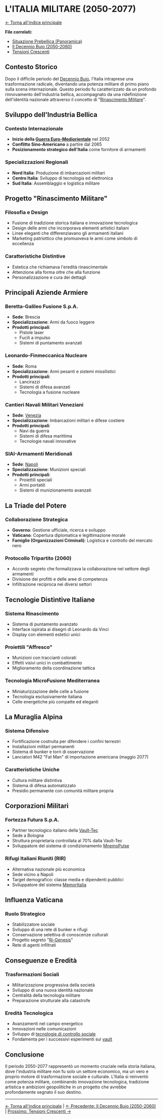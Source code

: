 # L'ITALIA MILITARE (2050-2077)

[← Torna all'indice principale](../01-Indice/01.0-indice-principale.md)

**File correlati:**
- [Situazione Prebellica (Panoramica)](../02-Storia/02.0-situazione-prebellica-panoramica.md)
- [Il Decennio Buio (2050-2060)](../02-Storia/02.2-decennio-buio.md)
- [Tensioni Crescenti](../02-Storia/02.4-tensioni-finali.md)

## Contesto Storico

Dopo il difficile periodo del [Decennio Buio](../02-Storia/02.2-decennio-buio.md), l'Italia intraprese una trasformazione radicale, diventando una potenza militare di primo piano sulla scena internazionale. Questo periodo fu caratterizzato da un profondo rinnovamento dell'industria bellica, accompagnato da una ridefinizione dell'identità nazionale attraverso il concetto di "[Rinascimento Militare](#progetto-rinascimento-militare)".

<a id="industria-bellica"></a>
## Sviluppo dell'Industria Bellica

### Contesto Internazionale
- **Inizio della [Guerra Euro-Mediorientale](../02-Storia/02.2-decennio-buio.md#guerra-euro-mediorientale)** nel 2052
- **Conflitto Sino-Americano** a partire dal 2065
- **Posizionamento strategico dell'Italia** come fornitore di armamenti

### Specializzazioni Regionali
- **Nord Italia**: Produzione di imbarcazioni militari
- **Centro Italia**: Sviluppo di tecnologia ed elettronica
- **Sud Italia**: Assemblaggio e logistica militare

<a id="progetto-rinascimento-militare"></a>
## Progetto "Rinascimento Militare"

### Filosofia e Design
- Fusione di tradizione storica italiana e innovazione tecnologica
- Design delle armi che incorporava elementi artistici italiani
- Linee eleganti che differenziavano gli armamenti italiani
- Marketing patriottico che promuoveva le armi come simbolo di eccellenza

### Caratteristiche Distintive
- Estetica che richiamava l'eredità rinascimentale
- Attenzione alla forma oltre che alla funzione
- Personalizzazione e cura dei dettagli

<a id="aziende-armiere"></a>
## Principali Aziende Armiere

### Beretta-Galileo Fusione S.p.A.
- **Sede**: Brescia
- **Specializzazione**: Armi da fuoco leggere
- **Prodotti principali**:
  - Pistole laser
  - Fucili a impulso
  - Sistemi di puntamento avanzati

### Leonardo-Finmeccanica Nucleare
- **Sede**: Roma
- **Specializzazione**: Armi pesanti e sistemi missilistici
- **Prodotti principali**:
  - Lancirazzi
  - Sistemi di difesa avanzati
  - Tecnologia a fusione nucleare

### Cantieri Navali Militari Veneziani
- **Sede**: [Venezia](../../../06-Luoghi/06.2-venezia.md)
- **Specializzazione**: Imbarcazioni militari e difese costiere
- **Prodotti principali**:
  - Navi da guerra
  - Sistemi di difesa marittima
  - Tecnologie navali innovative

### SIAI-Armamenti Meridionali
- **Sede**: [Napoli](../../../06-Luoghi/06.1-parthenope.md)
- **Specializzazione**: Munizioni speciali
- **Prodotti principali**:
  - Proiettili speciali
  - Armi portatili
  - Sistemi di munizionamento avanzati

<a id="triade-del-potere"></a>
## La Triade del Potere

### Collaborazione Strategica
- **Governo**: Gestione ufficiale, ricerca e sviluppo
- **Vaticano**: Copertura diplomatica e legittimazione morale
- **Famiglie (Organizzazioni Criminali)**: Logistica e controllo del mercato nero

<a id="protocollo-tripartito"></a>
### Protocollo Tripartito (2060)
- Accordo segreto che formalizzava la collaborazione nel settore degli armamenti
- Divisione dei profitti e delle aree di competenza
- Infiltrazione reciproca nei diversi settori

<a id="tecnologie-distintive-italiane"></a>
## Tecnologie Distintive Italiane

### Sistema Rinascimento
- Sistema di puntamento avanzato
- Interface ispirata ai disegni di Leonardo da Vinci
- Display con elementi estetici unici

### Proiettili "Affresco"
- Munizioni con traccianti colorati
- Effetti visivi unici in combattimento
- Miglioramento della coordinazione tattica

<a id="tecnologie-di-fusione"></a>
### Tecnologia MicroFusione Mediterranea
- Miniaturizzazione delle celle a fusione
- Tecnologia esclusivamente italiana
- Celle energetiche più compatte ed eleganti

<a id="muraglia-alpina"></a>
## La Muraglia Alpina

### Sistema Difensivo
- Fortificazione costruita per difendere i confini terrestri
- Installazioni militari permanenti
- Sistema di bunker e torri di osservazione
- Lanciatori M42 "Fat Man" di importazione americana (maggio 2077)

### Caratteristiche Uniche
- Cultura militare distintiva
- Sistema di difesa automatizzato
- Presidio permanente con comunità militare propria

<a id="corporazioni-militari"></a>
## Corporazioni Militari

<a id="fortezza-futura"></a>
### Fortezza Futura S.p.A.
- Partner tecnologico italiano della [Vault-Tec](../02-Storia/02.4-tensioni-finali.md#la-corsa-ai-vault)
- Sede a Bologna
- Struttura proprietaria controllata al 70% dalla Vault-Tec
- Sviluppatore del sistema di condizionamento [MnemoPulse](../../09-Vault/09.4-controllo-mentale.md)

<a id="rifugi-italiani-riuniti"></a>
### Rifugi Italiani Riuniti (RIR)
- Alternativa nazionale più economica
- Sede vicino a Napoli
- Target demografico: classe media e dipendenti pubblici
- Sviluppatore del sistema [MemorItalia](../../09-Vault/09.4-controllo-mentale.md)

<a id="influenza-vaticana"></a>
## Influenza Vaticana

### Ruolo Strategico
- Stabilizzatore sociale
- Sviluppo di una rete di bunker e rifugi
- Conservazione selettiva di conoscenze culturali
- Progetto segreto "[Ri-Genesis](../../09-Vault/09.4-controllo-mentale.md#progetto-ri-genesis)"
- Rete di agenti infiltrati

## Conseguenze e Eredità

### Trasformazioni Sociali
- Militarizzazione progressiva della società
- Sviluppo di una nuova identità nazionale
- Centralità della tecnologia militare
- Preparazione strutturale alla catastrofe

### Eredità Tecnologica
- Avanzamenti nel campo energetico
- Innovazioni nelle comunicazioni
- Sviluppo di [tecnologie di controllo sociale](../../09-Vault/09.4-controllo-mentale.md)
- Fondamenta per i successivi esperimenti sui [vault](../../09-Vault/09.0-vault-panoramica.md)

## Conclusione

Il periodo 2050-2077 rappresentò un momento cruciale nella storia italiana, dove l'industria militare non fu solo un settore economico, ma un vero e proprio motore di trasformazione sociale e culturale. L'Italia si reinventò come potenza militare, combinando innovazione tecnologica, tradizione artistica e ambizioni geopolitiche in un progetto che avrebbe profondamente segnato il suo destino.

---

[← Torna all'indice principale](../01-Indice/01.0-indice-principale.md) | [← Precedente: Il Decennio Buio (2050-2060)](../02-Storia/02.2-decennio-buio.md) | [Prossimo: Tensioni Crescenti →](../02-Storia/02.4-tensioni-finali.md)